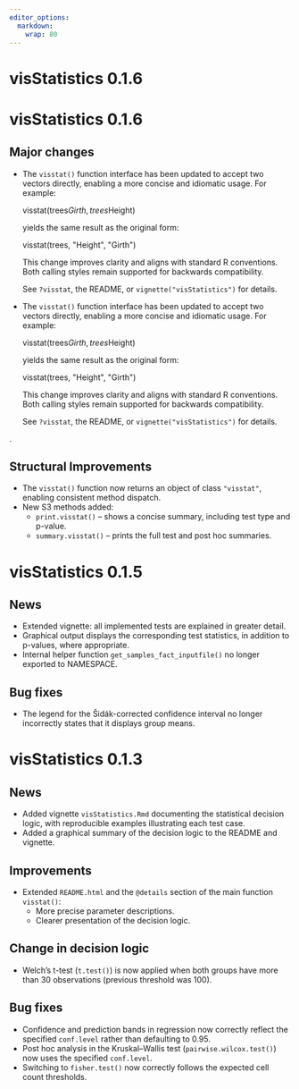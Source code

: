```yaml
---
editor_options: 
  markdown: 
    wrap: 80
---
```


# visStatistics 0.1.6

# visStatistics 0.1.6

## Major changes

-   The `visstat()` function interface has been updated to accept two vectors
    directly, enabling a more concise and idiomatic usage. For example:

    visstat(trees$Girth, trees$Height)

    yields the same result as the original form:

    visstat(trees, "Height", "Girth")

    This change improves clarity and aligns with standard R conventions. Both
    calling styles remain supported for backwards compatibility.

    See `?visstat`, the README, or `vignette("visStatistics")` for details.

-   The `visstat()` function interface has been updated to accept two vectors
    directly, enabling a more concise and idiomatic usage. For example:

    visstat(trees$Girth, trees$Height)

    yields the same result as the original form:

    visstat(trees, "Height", "Girth")

    This change improves clarity and aligns with standard R conventions. Both
    calling styles remain supported for backwards compatibility.

    See `?visstat`, the README, or `vignette("visStatistics")` for details.

.

## Structural Improvements

-   The `visstat()` function now returns an object of class `"visstat"`,
    enabling consistent method dispatch.
-   New S3 methods added:
    -   `print.visstat()` – shows a concise summary, including test type and
        p-value.
    -   `summary.visstat()` – prints the full test and post hoc summaries.

# visStatistics 0.1.5

## News

-   Extended vignette: all implemented tests are explained in greater detail.
-   Graphical output displays the corresponding test statistics, in addition to
    p-values, where appropriate.
-   Internal helper function `get_samples_fact_inputfile()` no longer exported
    to NAMESPACE.

## Bug fixes

-   The legend for the Šidák-corrected confidence interval no longer incorrectly
    states that it displays group means.

# visStatistics 0.1.3

## News

-   Added vignette `visStatistics.Rmd` documenting the statistical decision
    logic, with reproducible examples illustrating each test case.
-   Added a graphical summary of the decision logic to the README and vignette.

## Improvements

-   Extended `README.html` and the `@details` section of the main function
    `visstat()`:
    -   More precise parameter descriptions.
    -   Clearer presentation of the decision logic.

## Change in decision logic

-   Welch’s t-test (`t.test()`) is now applied when both groups have more than
    30 observations (previous threshold was 100).

## Bug fixes

-   Confidence and prediction bands in regression now correctly reflect the
    specified `conf.level` rather than defaulting to 0.95.
-   Post hoc analysis in the Kruskal–Wallis test (`pairwise.wilcox.test()`) now
    uses the specified `conf.level`.
-   Switching to `fisher.test()` now correctly follows the expected cell count
    thresholds.
